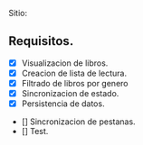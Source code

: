 Sitio: 

## Requisitos.

- [x] Visualizacion de libros.
- [x] Creacion de lista de lectura.
- [x] Filtrado de libros por genero
- [x] Sincronizacion de estado.
- [x] Persistencia de datos. 
- [] Sincronizacion de pestanas. 
- [] Test. 